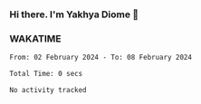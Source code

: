 ### Hi there. I'm Yakhya Diome 👋

### WAKATIME
<!--START_SECTION:waka-->

```txt
From: 02 February 2024 - To: 08 February 2024

Total Time: 0 secs

No activity tracked
```

<!--END_SECTION:waka-->
